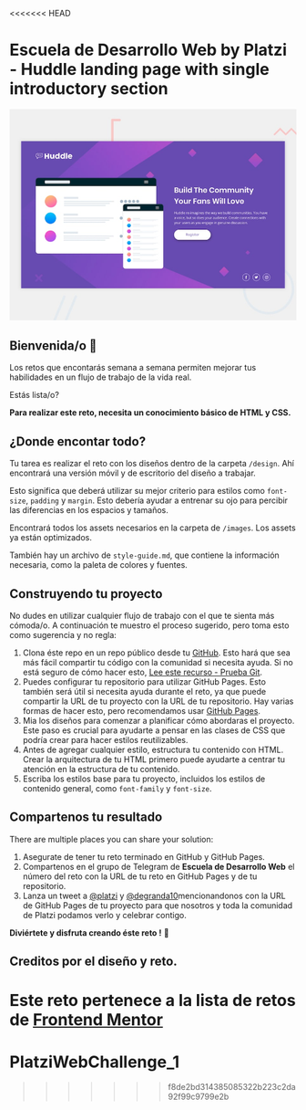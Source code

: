 <<<<<<< HEAD
# Escuela de Desarrollo Web by Platzi - Huddle landing page with single introductory section

![Vista previa del diseño de la página de inicio de Huddle con una única sección introductoria](./design/desktop-preview.jpg)

## Bienvenida/o 👋

Los retos que encontarás semana a semana permiten mejorar tus habilidades en un flujo de trabajo de la vida real.

Estás lista/o?

**Para realizar este reto, necesita un conocimiento básico de HTML y CSS.**

## ¿Donde encontar todo?

Tu tarea es realizar el reto con los diseños dentro de la carpeta `/design`. Ahí encontrará una versión móvil y de escritorio del diseño a trabajar.

Esto significa que deberá utilizar su mejor criterio para estilos como `font-size`, `padding` y `margin`. Esto debería ayudar a entrenar su ojo para percibir las diferencias en los espacios y tamaños.

Encontrará todos los assets necesarios en la carpeta de `/images`. Los assets ya están optimizados.

También hay un archivo de `style-guide.md`, que contiene la información necesaria, como la paleta de colores y fuentes.

## Construyendo tu proyecto

No dudes en utilizar cualquier flujo de trabajo con el que te sienta más cómoda/o. A continuación te muestro el proceso sugerido, pero toma esto como sugerencia y no regla:

1. Clona éste repo en un repo público desde tu [GitHub](https://github.com/). Esto hará que sea más fácil compartir tu código con la comunidad si necesita ayuda. Si no está seguro de cómo hacer esto, [Lee este recurso - Prueba Git](https://try.github.io/).
2. Puedes configurar tu repositorio para utilizar GitHub Pages. Esto también será útil si necesita ayuda durante el reto, ya que puede compartir la URL de tu proyecto con la URL de tu repositorio. Hay varias formas de hacer esto, pero recomendamos usar [GitHub Pages](https://pages.github.com/).
3. Mia los diseños para comenzar a planificar cómo abordaras el proyecto. Este paso es crucial para ayudarte a pensar en las clases de CSS que podría crear para hacer estilos reutilizables.
4. Antes de agregar cualquier estilo, estructura tu contenido con HTML. Crear la arquitectura de tu HTML primero puede ayudarte a centrar tu atención en la estructura de tu contenido.
5. Escriba los estilos base para tu proyecto, incluidos los estilos de contenido general, como `font-family` y `font-size`.

## Compartenos tu resultado

There are multiple places you can share your solution:

1. Asegurate de tener tu reto terminado en GitHub y GitHub Pages.
2. Compartenos en el grupo de Telegram de **Escuela de Desarrollo Web** el número del reto con la URL de tu reto en GitHub Pages y de tu repositorio.
3. Lanza un tweet a [@platzi](https://twitter.com/platzi) y [@degranda10](https://twitter.com/degranda10)mencionandonos con la URL de GitHub Pages de tu proyecto para que nosotros y toda la comunidad de Platzi podamos verlo y celebrar contigo.

**Diviértete y disfruta creando éste reto !** 🚀

## Creditos por el diseño y reto.

Este reto pertenece a la lista de retos de [Frontend Mentor](https://www.frontendmentor.io)
=======
# PlatziWebChallenge_1
>>>>>>> f8de2bd314385085322b223c2da92f99c9799e2b
